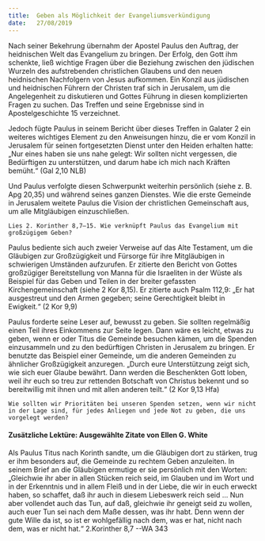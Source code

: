 ```yaml
---
title:  Geben als Möglichkeit der Evangeliumsverkündigung
date:   27/08/2019
---
```


Nach seiner Bekehrung übernahm der Apostel Paulus den Auftrag, der heidnischen Welt das Evangelium zu bringen. Der Erfolg, den Gott ihm schenkte, ließ wichtige Fragen über die Beziehung zwischen den jüdischen Wurzeln des aufstrebenden christlichen Glaubens und den neuen heidnischen Nachfolgern von Jesus aufkommen. Ein Konzil aus jüdischen und heidnischen Führern der Christen traf sich in Jerusalem, um die Angelegenheit zu diskutieren und Gottes Führung in diesen komplizierten Fragen zu suchen. Das Treffen und seine Ergebnisse sind in Apostelgeschichte 15 verzeichnet.

Jedoch fügte Paulus in seinem Bericht über dieses Treffen in Galater 2 ein weiteres wichtiges Element zu den Anweisungen hinzu, die er vom Konzil in Jerusalem für seinen fortgesetzten Dienst unter den Heiden erhalten hatte: „Nur eines haben sie uns nahe gelegt: Wir sollten nicht vergessen, die Bedürftigen zu unterstützen, und darum habe ich mich nach Kräften bemüht.“ (Gal 2,10 NLB)

Und Paulus verfolgte diesen Schwerpunkt weiterhin persönlich (siehe z. B. Apg 20,35) und während seines ganzen Dienstes. Wie die erste Gemeinde in Jerusalem weitete Paulus die Vision der christlichen Gemeinschaft aus, um alle Mitgläubigen einzuschließen.

`Lies 2. Korinther 8,7–15. Wie verknüpft Paulus das Evangelium mit großzügigem Geben?`

Paulus bediente sich auch zweier Verweise auf das Alte Testament, um die Gläubigen zur Großzügigkeit und Fürsorge für ihre Mitgläubigen in schwierigen Umständen aufzurufen. Er zitierte den Bericht von Gottes großzügiger Bereitstellung von Manna für die Israeliten in der Wüste als Beispiel für das Geben und Teilen in der breiter gefassten Kirchengemeinschaft (siehe 2 Kor 8,15). Er zitierte auch Psalm 112,9: „Er hat ausgestreut und den Armen gegeben; seine Gerechtigkeit bleibt in Ewigkeit.“ (2 Kor 9,9)

Paulus forderte seine Leser auf, bewusst zu geben. Sie sollten regelmäßig einen Teil ihres Einkommens zur Seite legen. Dann wäre es leicht, etwas zu geben, wenn er oder Titus die Gemeinde besuchen kämen, um die Spenden einzusammeln und zu den bedürftigen Christen in Jerusalem zu bringen. Er benutzte das Beispiel einer Gemeinde, um die anderen Gemeinden zu ähnlicher Großzügigkeit anzuregen. „Durch eure Unterstützung zeigt sich, wie sich euer Glaube bewährt. Dann werden die Beschenkten Gott loben, weil ihr euch so treu zur rettenden Botschaft von Christus bekennt und so bereitwillig mit ihnen und mit allen anderen teilt.“ (2 Kor 9,13 Hfa)

`Wie sollten wir Prioritäten bei unseren Spenden setzen, wenn wir nicht in der Lage sind, für jedes Anliegen und jede Not zu geben, die uns vorgelegt werden?`

#### Zusätzliche Lektüre: Ausgewählte Zitate von Ellen G. White

Als Paulus Titus nach Korinth sandte, um die Gläubigen dort zu stärken, trug er ihm besonders auf, die Gemeinde zu rechtem Geben anzuleiten. In seinem Brief an die Gläubigen ermutige er sie persönlich mit den Worten: „Gleichwie ihr aber in allen Stücken reich seid, im Glauben und im Wort und in der Erkenntnis und in allem Fleiß und in der Liebe, die wir in euch erweckt haben, so schaffet, daß ihr auch in diesem Liebeswerk reich seid ... Nun aber vollendet auch das Tun, auf daß, gleichwie ihr geneigt seid zu wollen, auch euer Tun sei nach dem Maße dessen, was ihr habt. Denn wenn der gute Wille da ist, so ist er wohlgefällig nach dem, was er hat, nicht nach dem, was er nicht hat.“ 2.Korinther 8,7 --WA 343